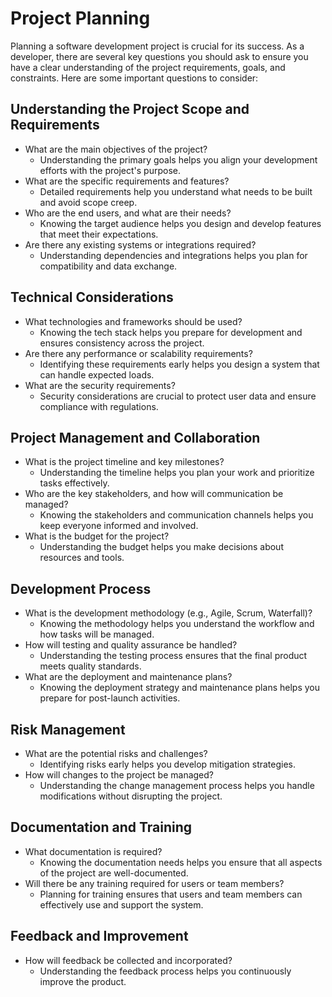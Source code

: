 # Project Planning

Planning a software development project is crucial for its success. As a developer, there are several key questions you should ask to ensure you have a clear understanding of the project requirements, goals, and constraints. Here are some important questions to consider:

## Understanding the Project Scope and Requirements

- What are the main objectives of the project?
  - Understanding the primary goals helps you align your development efforts with the project's purpose.
- What are the specific requirements and features?
  - Detailed requirements help you understand what needs to be built and avoid scope creep.
- Who are the end users, and what are their needs?
  - Knowing the target audience helps you design and develop features that meet their expectations.
- Are there any existing systems or integrations required?
  - Understanding dependencies and integrations helps you plan for compatibility and data exchange.

## Technical Considerations

- What technologies and frameworks should be used?
  - Knowing the tech stack helps you prepare for development and ensures consistency across the project.
- Are there any performance or scalability requirements?
  - Identifying these requirements early helps you design a system that can handle expected loads.
- What are the security requirements?
  - Security considerations are crucial to protect user data and ensure compliance with regulations.

## Project Management and Collaboration

- What is the project timeline and key milestones?
  - Understanding the timeline helps you plan your work and prioritize tasks effectively.
- Who are the key stakeholders, and how will communication be managed?
  - Knowing the stakeholders and communication channels helps you keep everyone informed and involved.
- What is the budget for the project?
  - Understanding the budget helps you make decisions about resources and tools.

## Development Process

- What is the development methodology (e.g., Agile, Scrum, Waterfall)?
  - Knowing the methodology helps you understand the workflow and how tasks will be managed.
- How will testing and quality assurance be handled?
  - Understanding the testing process ensures that the final product meets quality standards.
- What are the deployment and maintenance plans?
  - Knowing the deployment strategy and maintenance plans helps you prepare for post-launch activities.

## Risk Management

- What are the potential risks and challenges?
  - Identifying risks early helps you develop mitigation strategies.
- How will changes to the project be managed?
  - Understanding the change management process helps you handle modifications without disrupting the project.

## Documentation and Training

- What documentation is required?
  - Knowing the documentation needs helps you ensure that all aspects of the project are well-documented.
- Will there be any training required for users or team members?
  - Planning for training ensures that users and team members can effectively use and support the system.

## Feedback and Improvement

- How will feedback be collected and incorporated?
  - Understanding the feedback process helps you continuously improve the product.
